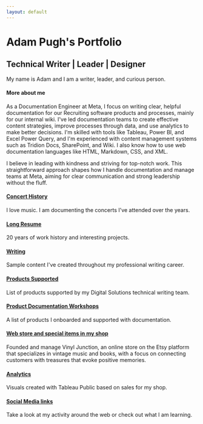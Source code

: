 ```yaml
---
layout: default
---
```

# Adam Pugh's Portfolio
## Technical Writer | Leader | Designer

My name is Adam and I am a writer, leader, and curious person.

#### More about me
As a Documentation Engineer at Meta, I focus on writing clear, helpful documentation for our Recruiting software products and processes, mainly for our internal wiki. I've led documentation teams to create effective content strategies, improve processes through data, and use analytics to make better decisions. I'm skilled with tools like Tableau, Power BI, and Excel Power Query, and I'm experienced with content management systems such as Tridion Docs, SharePoint, and Wiki. I also know how to use web documentation languages like HTML, Markdown, CSS, and XML.

I believe in leading with kindness and striving for top-notch work. This straightforward approach shapes how I handle documentation and manage teams at Meta, aiming for clear communication and strong leadership without the fluff.

#### [Concert History](docs/Concert_History.md)
I love music. I am documenting the concerts I've attended over the years.

#### [Long Resume](docs/full_resume.md)
20 years of work history and interesting projects.

#### [Writing](docs/writing.md)
Sample content I've created throughout my professional writing career. 

#### [Products Supported](docs/products_supported.md)
List of products supported by my Digital Solutions technical writing team.

#### [Product Documentation Workshops](docs/workshop_list.md)
A list of products I onboarded and supported with documentation.

#### [Web store and special items in my shop](docs/webstore.md)
Founded and manage Vinyl Junction, an online store on the Etsy platform that specializes in vintage music and books, with a focus on connecting customers with treasures that evoke positive memories.

#### [Analytics](docs/analytics.md)
Visuals created with Tableau Public based on sales for my shop.

#### [Social Media links](docs/social.md)
Take a look at my activity around the web or check out what I am learning.

